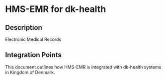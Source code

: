 # HMS-EMR for dk-health

## Description

Electronic Medical Records

## Integration Points

This document outlines how HMS-EMR is integrated with dk-health systems in Kingdom of Denmark.
